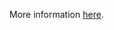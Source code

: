 More information [here](https://docs.prismacloud.io/en/enterprise-edition/policy-reference/google-cloud-policies/cloud-sql-policies/bc-gcp-sql-5).
